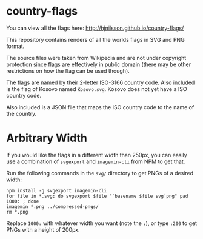 country-flags
=============

You can view all the flags here: http://hjnilsson.github.io/country-flags/

This repository contains renders of all the worlds flags in SVG and PNG format.

The source files were taken from Wikipedia and are not under copyright
protection since flags are effectively in public domain (there may be other
restrictions on how the flag can be used though).

The flags are named by their 2-letter ISO-3166 country code. Also included is
the flag of Kosovo named `Kosovo.svg`. Kosovo does not yet have a ISO country code.

Also included is a JSON file that maps the ISO country code to the name of the
country.

Arbitrary Width
===============

If you would like the flags in a different width than 250px, you can easily
use a combination of `svgexport` and `imagemin-cli` from NPM to get that.

Run the following commands in the `svg/` directory to get PNGs of a desired width:

    npm install -g svgexport imagemin-cli
    for file in *.svg; do svgexport $file "`basename $file svg`png" pad 1000: ; done
    imagemin *.png ../compressed-pngs/
    rm *.png

Replace `1000:` with whatever width you want (note the `:`), or type `:200` to get
PNGs with a height of 200px.
